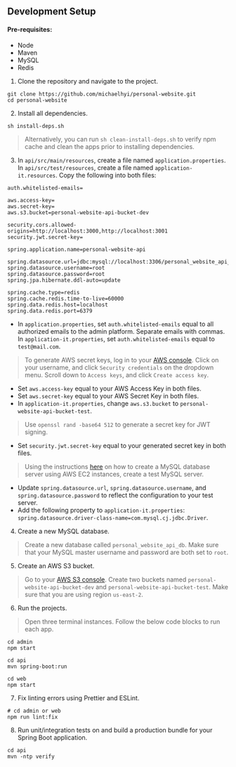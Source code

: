 ## Development Setup

#### Pre-requisites:

- Node
- Maven
- MySQL 
- Redis 

1. Clone the repository and navigate to the project.

```shell
git clone https://github.com/michaelhyi/personal-website.git
cd personal-website
```

2. Install all dependencies.

```shell
sh install-deps.sh
```

> Alternatively, you can run `sh clean-install-deps.sh` to verify npm cache and clean the apps prior to installing dependencies.

3. In `api/src/main/resources`, create a file named `application.properties`. In `api/src/test/resources`, create a file named `application-it.resources`. Copy the following into both files:

```shell
auth.whitelisted-emails=

aws.access-key=
aws.secret-key=
aws.s3.bucket=personal-website-api-bucket-dev

security.cors.allowed-origins=http://localhost:3000,http://localhost:3001
security.jwt.secret-key=

spring.application.name=personal-website-api

spring.datasource.url=jdbc:mysql://localhost:3306/personal_website_api_db
spring.datasource.username=root
spring.datasource.password=root
spring.jpa.hibernate.ddl-auto=update

spring.cache.type=redis
spring.cache.redis.time-to-live=60000
spring.data.redis.host=localhost
spring.data.redis.port=6379
```

- In `application.properties`, set `auth.whitelisted-emails` equal to all authorized emails to the admin platform. Separate emails with commas. In `application-it.properties`, set `auth.whitelisted-emails` equal to `test@mail.com`.

> To generate AWS secret keys, log in to your [AWS console](https://aws.amazon.com/). Click on your username, and click `Security credentials` on the dropdown menu. Scroll down to `Access keys`, and click `Create access key`.

- Set `aws.access-key` equal to your AWS Access Key in both files.
- Set `aws.secret-key` equal to your AWS Secret Key in both files.
- In `application-it.properties`, change `aws.s3.bucket` to `personal-website-api-bucket-test`.

> Use `openssl rand -base64 512` to generate a secret key for JWT signing.

- Set `security.jwt.secret-key` equal to your generated secret key in both files.

> Using the instructions [here](https://github.com/michaelhyi/personal-website/blob/prod/DEPLOY.md) on how to create a MySQL database server using AWS EC2 instances, create a test MySQL server. 
- Update `spring.datasource.url`, `spring.datasource.username`, and `spring.datasource.password` to reflect the configuration to your test server.
- Add the following property to `application-it.properties`: `spring.datasource.driver-class-name=com.mysql.cj.jdbc.Driver`.

4. Create a new MySQL database. 

> Create a new database called `personal_website_api_db`. Make sure that your MySQL master username and password are both set to `root`.

5. Create an AWS S3 bucket.

> Go to your [AWS S3 console](https://s3.console.aws.amazon.com/s3/home?region=us-east-2#). Create two buckets named `personal-website-api-bucket-dev` and `personal-website-api-bucket-test`. Make sure that you are using region `us-east-2`.

6. Run the projects.

> Open three terminal instances. Follow the below code blocks to run each app.

```shell
cd admin
npm start
```

```shell
cd api
mvn spring-boot:run
```

```shell
cd web
npm start
```

7. Fix linting errors using Prettier and ESLint.

```shell
# cd admin or web
npm run lint:fix
```

8. Run unit/integration tests on and build a production bundle for your Spring Boot application.
```shell
cd api
mvn -ntp verify
```